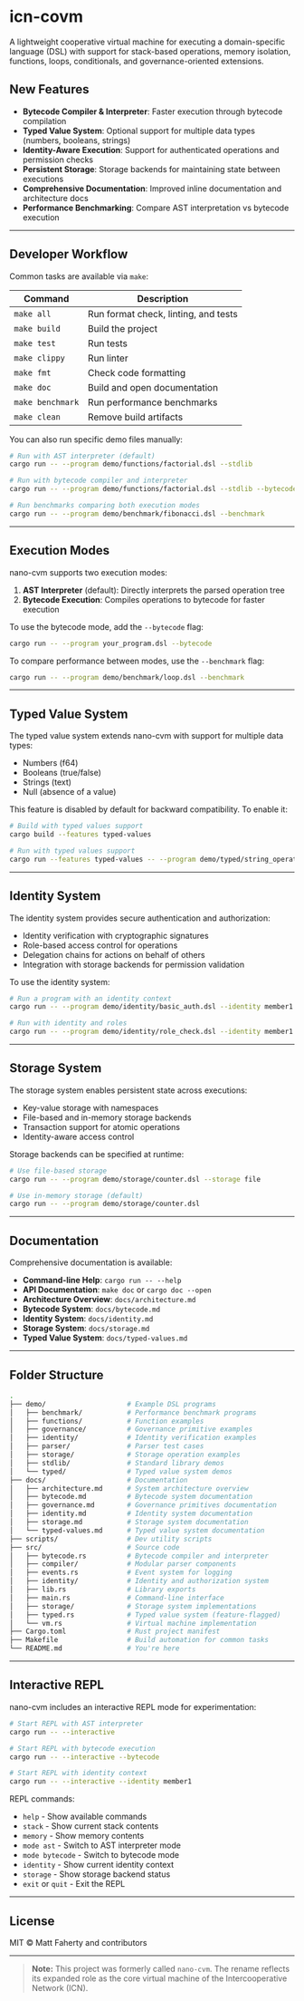 # icn-covm

A lightweight cooperative virtual machine for executing a domain-specific language (DSL) with support for stack-based operations, memory isolation, functions, loops, conditionals, and governance-oriented extensions.

## New Features

- **Bytecode Compiler & Interpreter**: Faster execution through bytecode compilation
- **Typed Value System**: Optional support for multiple data types (numbers, booleans, strings)
- **Identity-Aware Execution**: Support for authenticated operations and permission checks
- **Persistent Storage**: Storage backends for maintaining state between executions
- **Comprehensive Documentation**: Improved inline documentation and architecture docs
- **Performance Benchmarking**: Compare AST interpretation vs bytecode execution

---

## Developer Workflow

Common tasks are available via `make`:

| Command        | Description                                       |
|----------------|---------------------------------------------------|
| `make all`     | Run format check, linting, and tests              |
| `make build`   | Build the project                                 |
| `make test`    | Run tests                                         |
| `make clippy`  | Run linter                                        |
| `make fmt`     | Check code formatting                             |
| `make doc`     | Build and open documentation                      |
| `make benchmark`| Run performance benchmarks                       |
| `make clean`   | Remove build artifacts                            |

You can also run specific demo files manually:

```bash
# Run with AST interpreter (default)
cargo run -- --program demo/functions/factorial.dsl --stdlib

# Run with bytecode compiler and interpreter
cargo run -- --program demo/functions/factorial.dsl --stdlib --bytecode

# Run benchmarks comparing both execution modes
cargo run -- --program demo/benchmark/fibonacci.dsl --benchmark
```

---

## Execution Modes

nano-cvm supports two execution modes:

1. **AST Interpreter** (default): Directly interprets the parsed operation tree
2. **Bytecode Execution**: Compiles operations to bytecode for faster execution

To use the bytecode mode, add the `--bytecode` flag:

```bash
cargo run -- --program your_program.dsl --bytecode
```

To compare performance between modes, use the `--benchmark` flag:

```bash
cargo run -- --program demo/benchmark/loop.dsl --benchmark
```

---

## Typed Value System

The typed value system extends nano-cvm with support for multiple data types:

- Numbers (f64)
- Booleans (true/false)
- Strings (text)
- Null (absence of a value)

This feature is disabled by default for backward compatibility. To enable it:

```bash
# Build with typed values support
cargo build --features typed-values

# Run with typed values support
cargo run --features typed-values -- --program demo/typed/string_operations.dsl
```

---

## Identity System

The identity system provides secure authentication and authorization:

- Identity verification with cryptographic signatures
- Role-based access control for operations
- Delegation chains for actions on behalf of others
- Integration with storage backends for permission validation

To use the identity system:

```bash
# Run a program with an identity context
cargo run -- --program demo/identity/basic_auth.dsl --identity member1

# Run with identity and roles
cargo run -- --program demo/identity/role_check.dsl --identity member1 --roles admin,member
```

---

## Storage System

The storage system enables persistent state across executions:

- Key-value storage with namespaces
- File-based and in-memory storage backends
- Transaction support for atomic operations
- Identity-aware access control

Storage backends can be specified at runtime:

```bash
# Use file-based storage
cargo run -- --program demo/storage/counter.dsl --storage file

# Use in-memory storage (default)
cargo run -- --program demo/storage/counter.dsl
```

---

## Documentation

Comprehensive documentation is available:

- **Command-line Help**: `cargo run -- --help`
- **API Documentation**: `make doc` or `cargo doc --open`
- **Architecture Overview**: `docs/architecture.md`
- **Bytecode System**: `docs/bytecode.md`
- **Identity System**: `docs/identity.md`
- **Storage System**: `docs/storage.md`
- **Typed Value System**: `docs/typed-values.md`

---

## Folder Structure

```bash
.
├── demo/                    # Example DSL programs
│   ├── benchmark/           # Performance benchmark programs
│   ├── functions/           # Function examples
│   ├── governance/          # Governance primitive examples
│   ├── identity/            # Identity verification examples
│   ├── parser/              # Parser test cases
│   ├── storage/             # Storage operation examples
│   ├── stdlib/              # Standard library demos
│   └── typed/               # Typed value system demos
├── docs/                    # Documentation
│   ├── architecture.md      # System architecture overview
│   ├── bytecode.md          # Bytecode system documentation
│   ├── governance.md        # Governance primitives documentation
│   ├── identity.md          # Identity system documentation
│   ├── storage.md           # Storage system documentation
│   └── typed-values.md      # Typed value system documentation
├── scripts/                 # Dev utility scripts
├── src/                     # Source code
│   ├── bytecode.rs          # Bytecode compiler and interpreter
│   ├── compiler/            # Modular parser components
│   ├── events.rs            # Event system for logging
│   ├── identity/            # Identity and authorization system
│   ├── lib.rs               # Library exports
│   ├── main.rs              # Command-line interface
│   ├── storage/             # Storage system implementations
│   ├── typed.rs             # Typed value system (feature-flagged)
│   └── vm.rs                # Virtual machine implementation
├── Cargo.toml               # Rust project manifest
├── Makefile                 # Build automation for common tasks
└── README.md                # You're here
```

---

## Interactive REPL

nano-cvm includes an interactive REPL mode for experimentation:

```bash
# Start REPL with AST interpreter
cargo run -- --interactive

# Start REPL with bytecode execution
cargo run -- --interactive --bytecode

# Start REPL with identity context
cargo run -- --interactive --identity member1
```

REPL commands:
- `help` - Show available commands
- `stack` - Show current stack contents
- `memory` - Show memory contents
- `mode ast` - Switch to AST interpreter mode
- `mode bytecode` - Switch to bytecode mode
- `identity` - Show current identity context
- `storage` - Show storage backend status
- `exit` or `quit` - Exit the REPL

---

## License

MIT © Matt Faherty and contributors

---

> **Note:** This project was formerly called `nano-cvm`. The rename reflects its expanded role as the core virtual machine of the Intercooperative Network (ICN).

